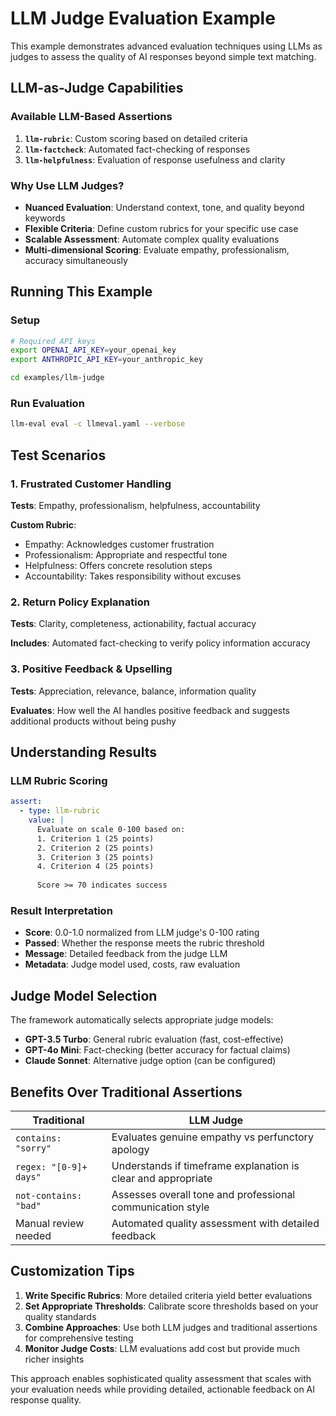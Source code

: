 # LLM Judge Evaluation Example

This example demonstrates advanced evaluation techniques using LLMs as judges to assess the quality of AI responses beyond simple text matching.

## LLM-as-Judge Capabilities

### Available LLM-Based Assertions

1. **`llm-rubric`**: Custom scoring based on detailed criteria
2. **`llm-factcheck`**: Automated fact-checking of responses  
3. **`llm-helpfulness`**: Evaluation of response usefulness and clarity

### Why Use LLM Judges?

- **Nuanced Evaluation**: Understand context, tone, and quality beyond keywords
- **Flexible Criteria**: Define custom rubrics for your specific use case
- **Scalable Assessment**: Automate complex quality evaluations
- **Multi-dimensional Scoring**: Evaluate empathy, professionalism, accuracy simultaneously

## Running This Example

### Setup
```bash
# Required API keys
export OPENAI_API_KEY=your_openai_key
export ANTHROPIC_API_KEY=your_anthropic_key

cd examples/llm-judge
```

### Run Evaluation
```bash
llm-eval eval -c llmeval.yaml --verbose
```

## Test Scenarios

### 1. Frustrated Customer Handling
**Tests**: Empathy, professionalism, helpfulness, accountability

**Custom Rubric**:
- Empathy: Acknowledges customer frustration
- Professionalism: Appropriate and respectful tone
- Helpfulness: Offers concrete resolution steps
- Accountability: Takes responsibility without excuses

### 2. Return Policy Explanation
**Tests**: Clarity, completeness, actionability, factual accuracy

**Includes**: Automated fact-checking to verify policy information accuracy

### 3. Positive Feedback & Upselling
**Tests**: Appreciation, relevance, balance, information quality

**Evaluates**: How well the AI handles positive feedback and suggests additional products without being pushy

## Understanding Results

### LLM Rubric Scoring
```yaml
assert:
  - type: llm-rubric
    value: |
      Evaluate on scale 0-100 based on:
      1. Criterion 1 (25 points)
      2. Criterion 2 (25 points) 
      3. Criterion 3 (25 points)
      4. Criterion 4 (25 points)
      
      Score >= 70 indicates success
```

### Result Interpretation
- **Score**: 0.0-1.0 normalized from LLM judge's 0-100 rating
- **Passed**: Whether the response meets the rubric threshold
- **Message**: Detailed feedback from the judge LLM
- **Metadata**: Judge model used, costs, raw evaluation

## Judge Model Selection

The framework automatically selects appropriate judge models:
- **GPT-3.5 Turbo**: General rubric evaluation (fast, cost-effective)
- **GPT-4o Mini**: Fact-checking (better accuracy for factual claims)
- **Claude Sonnet**: Alternative judge option (can be configured)

## Benefits Over Traditional Assertions

| Traditional | LLM Judge |
|-------------|-----------|
| `contains: "sorry"` | Evaluates genuine empathy vs perfunctory apology |
| `regex: "[0-9]+ days"` | Understands if timeframe explanation is clear and appropriate |
| `not-contains: "bad"` | Assesses overall tone and professional communication style |
| Manual review needed | Automated quality assessment with detailed feedback |

## Customization Tips

1. **Write Specific Rubrics**: More detailed criteria yield better evaluations
2. **Set Appropriate Thresholds**: Calibrate score thresholds based on your quality standards  
3. **Combine Approaches**: Use both LLM judges and traditional assertions for comprehensive testing
4. **Monitor Judge Costs**: LLM evaluations add cost but provide much richer insights

This approach enables sophisticated quality assessment that scales with your evaluation needs while providing detailed, actionable feedback on AI response quality.